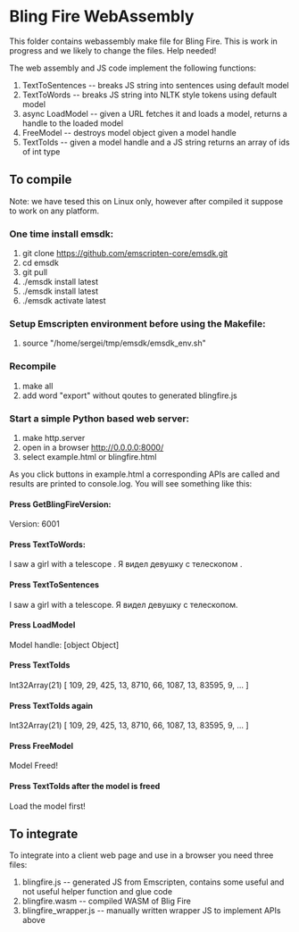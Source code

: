 # Bling Fire WebAssembly

This folder contains webassembly make file for Bling Fire. This is work in progress and we likely to change the files. Help needed!

The web assembly and JS code implement the following functions:

  1. TextToSentences -- breaks JS string into sentences using default model
  2. TextToWords -- breaks JS string into NLTK style tokens using default model 
  3. async LoadModel -- given a URL fetches it and loads a model, returns a handle to the loaded model
  4. FreeModel -- destroys model object given a model handle
  5. TextToIds -- given a model handle and a JS string returns an array of ids of int type

## To compile

Note: we have tesed this on Linux only, however after compiled it suppose to work on any platform.

### One time install emsdk:

1. git clone https://github.com/emscripten-core/emsdk.git
2. cd emsdk
3. git pull
4. ./emsdk install latest
5. ./emsdk install latest
6. ./emsdk activate latest

### Setup Emscripten environment before using the Makefile:

1. source "/home/sergei/tmp/emsdk/emsdk_env.sh"

### Recompile

1. make all
2. add word "export" without qoutes to generated blingfire.js


### Start a simple Python based web server:

1. make http.server
2. open in a browser http://0.0.0.0:8000/
3. select example.html or blingfire.html

As you click buttons in example.html a corresponding APIs are called and results are printed to console.log. You will see something like this:

#### Press GetBlingFireVersion:
Version: 6001

#### Press TextToWords:
I saw a girl with a telescope . Я видел девушку с телескопом .

#### Press TextToSentences
I saw a girl with a telescope.
Я видел девушку с телескопом.

#### Press LoadModel
Model handle: [object Object]

#### Press TextToIds
Int32Array(21) [ 109, 29, 425, 13, 8710, 66, 1087, 13, 83595, 9, … ]

#### Press TextToIds again
Int32Array(21) [ 109, 29, 425, 13, 8710, 66, 1087, 13, 83595, 9, … ]

#### Press FreeModel
Model Freed!

#### Press TextToIds after the model is freed
Load the model first!


## To integrate

To integrate into a client web page and use in a browser you need three files:

1. blingfire.js            -- generated JS from Emscripten, contains some useful and not useful helper function and glue code
2. blingfire.wasm          -- compiled WASM of Blig Fire
3. blingfire_wrapper.js    -- manually written wrapper JS to implement APIs above

